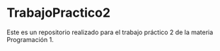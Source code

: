 # TrabajoPractico2
Este es un repositorio realizado para el trabajo práctico 2 de la materia Programación 1.
